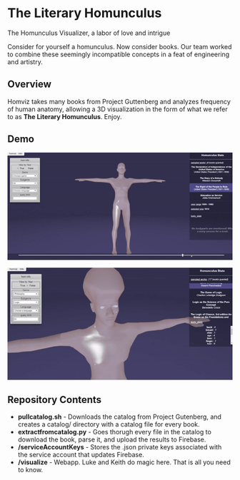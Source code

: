 # The Literary Homunculus
The Homunculus Visualizer, a labor of love and intrigue

Consider for yourself a homunculus. Now consider books. Our team worked to combine these seemingly incompatible concepts in a feat of engineering and artistry.

Overview
-------------------
Homviz takes many books from Project Guttenberg and analyzes frequency of human anatomy, allowing a 3D visualization in the form of what we refer to as **The Literary Homunculus**. Enjoy.


Demo
-------------------
![Demo #1](hom1gif.gif)

![Demo #2](hom2gif.gif)

Repository Contents
-------------------

* **pullcatalog.sh** - Downloads the catalog from Project Gutenberg, and creates a catalog/ directory with a catalog file for every book. 
* **extractfromcatalog.py** - Goes thorugh every file in the catalog to download the book, parse it, and upload the results to Firebase.
* **/serviceAccountKeys**  - Stores the .json private keys associated with the service account that updates Firebase.
* **/visualize** - Webapp. Luke and Keith do magic here. That is all you need to know.

